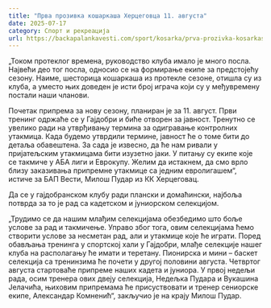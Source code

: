 ```yaml
---
title: "Прва прозивка кошаркаша Херцеговца 11. августа"
date: 2025-07-17
category: Спорт и рекреација
url: https://backapalankavesti.com/sport/kosarka/prva-prozivka-kosarkasa-hercegovca-11-avgusta/
---
```


„Током протеклог времена, руководство клуба имало је много посла. Највећи део тог посла, односио се на формирање екипе за предстојећу сезону. Наиме, шесторица кошаркаша из протекле сезоне, отишла су из клуба, а уместо њих доведен је исти број играча који су у међувремену постали наши чланови.

Почетак припрема за нову сезону, планиран је за 11. август. Први тренинг одржаће се у Гајдобри и биће отворен за јавност. Тренутно се увелико ради на утврђивању термина за одигравање контролних утакмица. Када будемо утврдили термине, јавност ће о томе бити до детаља обавештена. За сада је извесно, да ће нам ривали у пријатељским утакмицама бити изузетно јаки. У питању су екипе које се такмиче у АБА лиги и Еврокупу. Желим да истакнем, да смо врло близу заказивања припремне утакмице са једним евролигашем“, истиче за БАП Вести, Милош Пудар из КК Херцеговац.

Да се у гајдобранском клубу ради плански и домаћински, најбоља потврда за то је рад са кадетском и јуниорском селекцијом.

„Трудимо се да нашим млађим селекцијама обезбедимо што боље услове за рад и такмичење. Управо због тога, овим селекцијама ћемо створити услове за несметан рад, али и утакмице које ће играти. Поред обављања тренинга у спортској хали у Гајдобри, млађе селекције нашег клуба на располагању ће имати и теретану. Пионирска и мини – баскет селекција са тренинзима ће почети у другој половини августа. Четвртог августа стартоваће припреме наших кадета и јуниора. У првој недељи рада, осим тренера ових двеју селекција, Недељка Пудара и Вукашина Јелачића, њиховим припремама ће присуствовати и тренер сениорске екипе, Александар Комненић“, закључио је на крају Милош Пудар.
